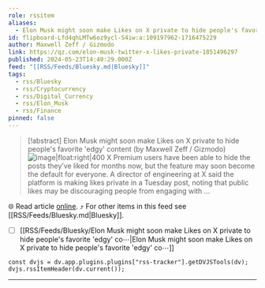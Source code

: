 ```yaml
---
role: rssitem
aliases:
  - Elon Musk might soon make Likes on X private to hide people's favorite 'edgy' content
id: flipboard-Lfd4qhLMTw6oz9ycl-S4iw:a:109197962-1716475229
author: Maxwell Zeff / Gizmodo
link: https://qz.com/elon-musk-twitter-x-likes-private-1851496297
published: 2024-05-23T14:40:29.000Z
feed: "[[RSS/Feeds/Bluesky.md|Bluesky]]"
tags:
  - rss/Bluesky
  - rss/Cryptocurrency
  - rss/Digital_Currency
  - rss/Elon_Musk
  - rss/Finance
pinned: false
---
```


> [!abstract] Elon Musk might soon make Likes on X private to hide people's favorite 'edgy' content (by Maxwell Zeff / Gizmodo)
> ![image|float:right|400](https://i.kinja-img.com/image/upload/c_fill,h_675,pg_1,q_80,w_1200/d0f0eb517862fbf31791896b080b14e1.jpg) X Premium users have been able to hide the posts they’ve liked for months now, but the feature may soon become the default for everyone. A director of engineering at X said the platform is making likes private in a Tuesday post, noting that public likes may be discouraging people from engaging with …

🌐 Read article [online](https://qz.com/elon-musk-twitter-x-likes-private-1851496297). ⤴ For other items in this feed see [[RSS/Feeds/Bluesky.md|Bluesky]].

- [ ] [[RSS/Feeds/Bluesky/Elon Musk might soon make Likes on X private to hide people's favorite 'edgy' co⋯|Elon Musk might soon make Likes on X private to hide people's favorite 'edgy' co⋯]]

~~~dataviewjs
const dvjs = dv.app.plugins.plugins["rss-tracker"].getDVJSTools(dv);
dvjs.rssItemHeader(dv.current());
~~~

- - -


